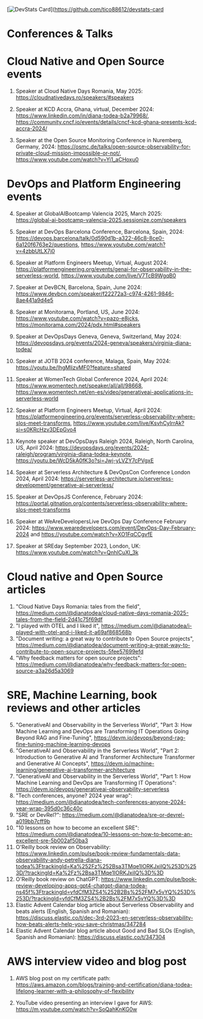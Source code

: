 [![DevStats Card](https://devstats.me/?username=didiViking)](https://github.com/tico88612/devstats-card

# Conferences & Talks

# Cloud Native and Open Source events

1. Speaker at Cloud Native Days Romania, May 2025: https://cloudnativedays.ro/speakers/#speakers 
   
2. Speaker at KCD Accra, Ghana, virtual, December 2024: https://www.linkedin.com/in/diana-todea-b2a79968/, https://community.cncf.io/events/details/cncf-kcd-ghana-presents-kcd-accra-2024/
   
3. Speaker at the Open Source Monitoring Conference in Nuremberg, Germany, 2024: https://osmc.de/talks/open-source-observability-for-private-cloud-mission-impossible-or-not/, https://www.youtube.com/watch?v=Yi1_aCHoxu0

# DevOps and Platform Engineering events

4. Speaker at GlobalAIBootcamp Valencia 2025, March 2025: https://global-ai-bootcamp-valencia-2025.sessionize.com/speakers
   
5. Speaker at DevOps Barcelona Conference, Barcelona, Spain, 2024: https://devops.barcelona/talk/0d590d1b-a322-46c8-8ce0-6a120f6763e2/questions, https://www.youtube.com/watch?v=4zbbUtLX7j0

6. Speaker at Platform Engineers Meetup, Virtual, August 2024: https://platformengineering.org/events/genai-for-observability-in-the-serverless-world, https://www.youtube.com/live/V7TcB9WgqB0

7. Speaker at DevBCN, Barcelona, Spain, June 2024: https://www.devbcn.com/speaker/f22272a3-c974-4261-9846-8ae441a9d4e5
   
8. Speaker at Monitorama, Portland, US, June 2024: https://www.youtube.com/watch?v=pazo-e8jcks, https://monitorama.com/2024/pdx.html#speakers

9. Speaker at DevOpsDays Geneva, Geneva, Switzerland, May 2024: https://devopsdays.org/events/2024-geneva/speakers/virginia-diana-todea/
   
10. Speaker at JOTB 2024 conference, Malaga, Spain, May 2024: https://youtu.be/lhgMlizvMF0?feature=shared

11. Speaker at WomenTech Global Conference 2024, April 2024: https://www.womentech.net/speaker/all/all/98668, https://www.womentech.net/en-es/video/generativeai-applications-in-serverless-world

12. Speaker at Platform Engineers Meetup, Virtual, April 2024: https://platformengineering.org/events/serverless-observability-where-slos-meet-transforms, https://www.youtube.com/live/KsvhCyIrrAk?si=s0KRcHzv3DEpGvo4 

13. Keynote speaker at DevOpsDays Raleigh 2024, Raleigh, North Carolina, US, April 2024: https://devopsdays.org/events/2024-raleigh/program/virginia-diana-todea-keynote, https://youtu.be/WcD5kA0fK3o?si=Jwj-yLVZY7cPVgxE
   
14. Speaker at Serverless Architecture & DevOpsCon Conference London 2024, April 2024: https://serverless-architecture.io/serverless-development/generative-ai-serverless/
   
15. Speaker at DevOpsJS Conference, February 2024: 
https://portal.gitnation.org/contents/serverless-observability-where-slos-meet-transforms

16. Speaker at WeAreDevelopersLive DevOps Day Conference February 2024: https://www.wearedevelopers.com/event/DevOps-Day-February-2024 and
https://youtube.com/watch?v=XO1FqCCgvfE

17. Speaker at SREday September 2023, London, UK: https://www.youtube.com/watch?v=QnhlCuXl_3k


# Cloud native and Open Source articles

1. "Cloud Native Days Romania: tales from the field", https://medium.com/@dianatodea/cloud-native-days-romania-2025-tales-from-the-field-2d41c75f69df
2. "I played with OTEL and I liked it", https://medium.com/@dianatodea/i-played-with-otel-and-i-liked-it-a69af868568b
3. "Document writing: a great way to contribute to Open Source projects", https://medium.com/@dianatodea/document-writing-a-great-way-to-contribute-to-open-source-projects-5fee57699efd
4. "Why feedback matters for open source projects": https://medium.com/@dianatodea/why-feedback-matters-for-open-source-a3a26d5a3069
   
# SRE, Machine Learning, book reviews and other articles

5. "GenerativeAI and Observability in the Serverless World", "Part 3: How Machine Learning and DevOps are Transforming IT Operations
Going Beyond RAG and Fine-Tuning", https://devm.io/devops/beyond-rag-fine-tuning-machine-learning-devops
6. "GenerativeAI and Observability in the Serverless World", "Part 2: Introduction to Generative AI and Transformer Architecture
Transformer and Generative AI Concepts", https://devm.io/machine-learning/generative-ai-transformer-architecture
7. "GenerativeAI and Observability in the Serverless World", "Part 1: How Machine Learning and DevOps are Transforming IT Operations": https://devm.io/devops/generativeai-observability-serverless
8. "Tech conferences, anyone? 2024 year wrap": https://medium.com/@dianatodea/tech-conferences-anyone-2024-year-wrap-395d0c36c40c
9. "SRE or DevRel?": https://medium.com/@dianatodea/sre-or-devrel-a019bb7cff9b
10. "10 lessons on how to become an excellent SRE": https://medium.com/@dianatodea/10-lessons-on-how-to-become-an-excellent-sre-5b002af50ba3
11. O'Reilly book review on Observability: 
https://www.linkedin.com/pulse/book-review-fundamentals-data-observability-andy-petrella-diana-todea%3FtrackingId=Ka%252Fz%252Bsa3TMqe1IORKJxiIQ%253D%253D/?trackingId=Ka%2Fz%2Bsa3TMqe1IORKJxiIQ%3D%3D
12. O'Reilly book review on ChatGPT:
https://www.linkedin.com/pulse/book-review-developing-apps-gpt4-chatgpt-diana-todea-ns45f%3FtrackingId=vfdCfM3ZS4%252B2Bs%252FM7x5vYQ%253D%253D/?trackingId=vfdCfM3ZS4%2B2Bs%2FM7x5vYQ%3D%3D
13. Elastic Advent Calendar blog article about Serverless Observability and beats alerts (English, Spanish and Romanian):
https://discuss.elastic.co/t/dec-3rd-2023-en-serverless-observability-how-beats-alerts-help-you-save-christmas/347284
14. Elastic Advent Calendar blog article about Good and Bad SLOs (English, Spanish and Romanian): https://discuss.elastic.co/t/347304

# AWS interview video and blog post

1. AWS blog post on my certificate path: https://aws.amazon.com/blogs/training-and-certification/diana-todea-lifelong-learner-with-a-philosophy-of-flexibility

2. YouTube video presenting an interview I gave for AWS: https://m.youtube.com/watch?v=SoQahKnKG0w
